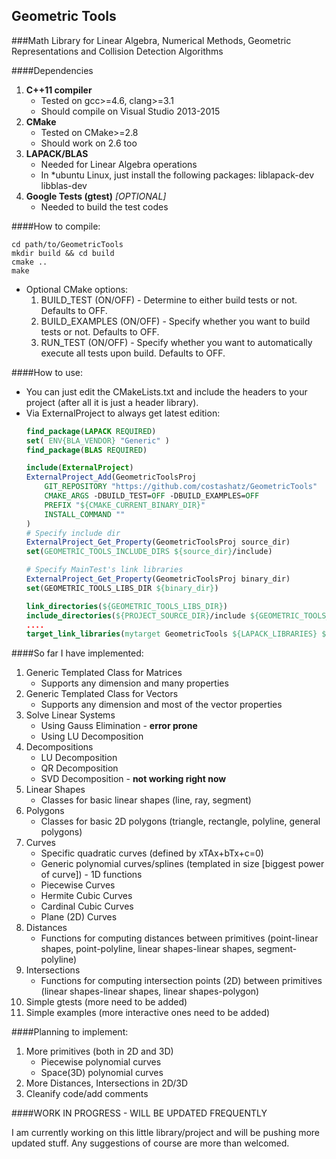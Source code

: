 ## Geometric Tools

###Math Library for Linear Algebra, Numerical Methods, Geometric Representations and Collision Detection Algorithms

####Dependencies
1. **C++11 compiler**
	* Tested on gcc>=4.6, clang>=3.1
	* Should compile on Visual Studio 2013-2015
2. **CMake**
	* Tested on CMake>=2.8
	* Should work on 2.6 too
3. **LAPACK/BLAS**
	* Needed for Linear Algebra operations
	* In *ubuntu Linux, just install the following packages: liblapack-dev libblas-dev
4. **Google Tests (gtest)** *[OPTIONAL]*
	* Needed to build the test codes

####How to compile:

```
cd path/to/GeometricTools
mkdir build && cd build
cmake ..
make
```

* Optional CMake options:
	1. BUILD_TEST (ON/OFF) - Determine to either build tests or not. Defaults to OFF.
	2. BUILD_EXAMPLES (ON/OFF) - Specify whether you want to build tests or not. Defaults to OFF.
	3. RUN_TEST (ON/OFF) - Specify whether you want to automatically execute all tests upon build. Defaults to OFF. 

####How to use:

* You can just edit the CMakeLists.txt and include the headers to your project (after all it is just a header library).
* Via ExternalProject to always get latest edition:
	```cmake
	find_package(LAPACK REQUIRED)
	set( ENV{BLA_VENDOR} "Generic" )
	find_package(BLAS REQUIRED)

	include(ExternalProject)
	ExternalProject_Add(GeometricToolsProj
	    GIT_REPOSITORY "https://github.com/costashatz/GeometricTools"
	    CMAKE_ARGS -DBUILD_TEST=OFF -DBUILD_EXAMPLES=OFF
	    PREFIX "${CMAKE_CURRENT_BINARY_DIR}"
	    INSTALL_COMMAND ""
	)
	# Specify include dir
	ExternalProject_Get_Property(GeometricToolsProj source_dir)
	set(GEOMETRIC_TOOLS_INCLUDE_DIRS ${source_dir}/include)

	# Specify MainTest's link libraries
	ExternalProject_Get_Property(GeometricToolsProj binary_dir)
	set(GEOMETRIC_TOOLS_LIBS_DIR ${binary_dir})

	link_directories(${GEOMETRIC_TOOLS_LIBS_DIR})
	include_directories(${PROJECT_SOURCE_DIR}/include ${GEOMETRIC_TOOLS_INCLUDE_DIRS})
	....
	target_link_libraries(mytarget GeometricTools ${LAPACK_LIBRARIES} ${BLAS_LIBRARIES})
	```


####So far I have implemented:

1. Generic Templated Class for Matrices
    * Supports any dimension and many properties
2. Generic Templated Class for Vectors
    * Supports any dimension and most of the vector properties
3. Solve Linear Systems
    * Using Gauss Elimination - **error prone**
    * Using LU Decomposition
4. Decompositions
    * LU Decomposition
    * QR Decomposition
    * SVD Decomposition - **not working right now**
5. Linear Shapes
	* Classes for basic linear shapes (line, ray, segment)
6. Polygons
	* Classes for basic 2D polygons (triangle, rectangle, polyline, general polygons)
7. Curves
	* Specific quadratic curves (defined by xTAx+bTx+c=0)
	* Generic polynomial curves/splines (templated in size [biggest power of curve]) - 1D functions
	* Piecewise Curves
	* Hermite Cubic Curves
	* Cardinal Cubic Curves
	* Plane (2D) Curves
8. Distances
	* Functions for computing distances between primitives (point-linear shapes, point-polyline, linear shapes-linear shapes, segment-polyline)
9. Intersections
	* Functions for computing intersection points (2D) between primitives (linear shapes-linear shapes, linear shapes-polygon)
10. Simple gtests (more need to be added)
11. Simple examples (more interactive ones need to be added)

####Planning to implement:

1. More primitives (both in 2D and 3D)
	* Piecewise polynomial curves
	* Space(3D) polynomial curves
2. More Distances, Intersections in 2D/3D
3. Cleanify code/add comments


####WORK IN PROGRESS - WILL BE UPDATED FREQUENTLY

I am currently working on this little library/project and will be pushing more updated stuff. Any suggestions of course are more than welcomed.
